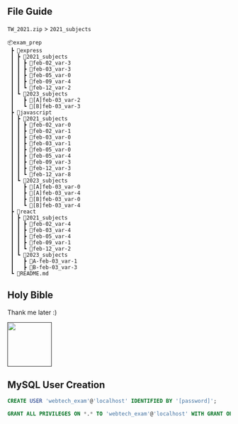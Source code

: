 ## File Guide
`TW_2021.zip` > `2021_subjects`
```
📦exam_prep
 ┣ 📂express
 ┃ ┣ 📂2021_subjects
 ┃ ┃ ┣ 📂feb-02_var-3
 ┃ ┃ ┣ 📂feb-03_var-3
 ┃ ┃ ┣ 📂feb-05_var-0
 ┃ ┃ ┣ 📂feb-09_var-4
 ┃ ┃ ┗ 📂feb-12_var-2
 ┃ ┗ 📂2023_subjects
 ┃   ┣ 📂[A]feb-03_var-2
 ┃   ┗ 📂[B]feb-03_var-3
 ┣ 📂javascript
 ┃ ┣ 📂2021_subjects
 ┃ ┃ ┣ 📂feb-02_var-0
 ┃ ┃ ┣ 📂feb-02_var-1
 ┃ ┃ ┣ 📂feb-03_var-0
 ┃ ┃ ┣ 📂feb-03_var-1
 ┃ ┃ ┣ 📂feb-05_var-0
 ┃ ┃ ┣ 📂feb-05_var-4
 ┃ ┃ ┣ 📂feb-09_var-3
 ┃ ┃ ┣ 📂feb-12_var-3
 ┃ ┃ ┗ 📂feb-12_var-8
 ┃ ┗ 📂2023_subjects
 ┃   ┣ 📂[A]feb-03_var-0
 ┃   ┣ 📂[A]feb-03_var-4
 ┃   ┣ 📂[B]feb-03_var-0
 ┃   ┗ 📂[B]feb-03_var-4
 ┣ 📂react
 ┃ ┣ 📂2021_subjects
 ┃ ┃ ┣ 📂feb-02_var-4
 ┃ ┃ ┣ 📂feb-03_var-4
 ┃ ┃ ┣ 📂feb-05_var-4
 ┃ ┃ ┣ 📂feb-09_var-1
 ┃ ┃ ┗ 📂feb-12_var-2
 ┃ ┗ 📂2023_subjects
 ┃   ┣ 📂A-feb-03_var-1
 ┃   ┣ 📂B-feb-03_var-3
 ┗ 📜README.md
```
## Holy Bible
Thank me later :)

<a href="" title="Click here for The Holy Bible">
<img height="100px" src="https://www.svgrepo.com/show/419357/bible-book-christian.svg"/>
</a>

## MySQL User Creation
```sql
CREATE USER 'webtech_exam'@'localhost' IDENTIFIED BY '[password]';

GRANT ALL PRIVILEGES ON *.* TO 'webtech_exam'@'localhost' WITH GRANT OPTION;
```
